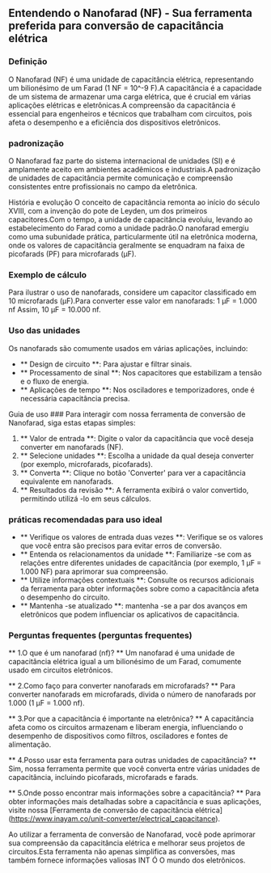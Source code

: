 ## Entendendo o Nanofarad (NF) - Sua ferramenta preferida para conversão de capacitância elétrica

### Definição
O Nanofarad (NF) é uma unidade de capacitância elétrica, representando um bilionésimo de um Farad (1 NF = 10^-9 F).A capacitância é a capacidade de um sistema de armazenar uma carga elétrica, que é crucial em várias aplicações elétricas e eletrônicas.A compreensão da capacitância é essencial para engenheiros e técnicos que trabalham com circuitos, pois afeta o desempenho e a eficiência dos dispositivos eletrônicos.

### padronização
O Nanofarad faz parte do sistema internacional de unidades (SI) e é amplamente aceito em ambientes acadêmicos e industriais.A padronização de unidades de capacitância permite comunicação e compreensão consistentes entre profissionais no campo da eletrônica.

História e evolução
O conceito de capacitância remonta ao início do século XVIII, com a invenção do pote de Leyden, um dos primeiros capacitores.Com o tempo, a unidade de capacitância evoluiu, levando ao estabelecimento do Farad como a unidade padrão.O nanofarad emergiu como uma subunidade prática, particularmente útil na eletrônica moderna, onde os valores de capacitância geralmente se enquadram na faixa de picofarads (PF) para microfarads (μF).

### Exemplo de cálculo
Para ilustrar o uso de nanofarads, considere um capacitor classificado em 10 microfarads (μF).Para converter esse valor em nanofarads:
1 μF = 1.000 nf
Assim, 10 μF = 10.000 nf.

### Uso das unidades
Os nanofarads são comumente usados ​​em várias aplicações, incluindo:
- ** Design de circuito **: Para ajustar e filtrar sinais.
- ** Processamento de sinal **: Nos capacitores que estabilizam a tensão e o fluxo de energia.
- ** Aplicações de tempo **: Nos osciladores e temporizadores, onde é necessária capacitância precisa.

Guia de uso ###
Para interagir com nossa ferramenta de conversão de Nanofarad, siga estas etapas simples:
1. ** Valor de entrada **: Digite o valor da capacitância que você deseja converter em nanofarads (NF).
2. ** Selecione unidades **: Escolha a unidade da qual deseja converter (por exemplo, microfarads, picofarads).
3. ** Converta **: Clique no botão 'Converter' para ver a capacitância equivalente em nanofarads.
4. ** Resultados da revisão **: A ferramenta exibirá o valor convertido, permitindo utilizá -lo em seus cálculos.

### práticas recomendadas para uso ideal
- ** Verifique os valores de entrada duas vezes **: Verifique se os valores que você entra são precisos para evitar erros de conversão.
- ** Entenda os relacionamentos da unidade **: Familiarize -se com as relações entre diferentes unidades de capacitância (por exemplo, 1 μF = 1.000 NF) para aprimorar sua compreensão.
- ** Utilize informações contextuais **: Consulte os recursos adicionais da ferramenta para obter informações sobre como a capacitância afeta o desempenho do circuito.
- ** Mantenha -se atualizado **: mantenha -se a par dos avanços em eletrônicos que podem influenciar os aplicativos de capacitância.

### Perguntas frequentes (perguntas frequentes)

** 1.O que é um nanofarad (nf)? **
Um nanofarad é uma unidade de capacitância elétrica igual a um bilionésimo de um Farad, comumente usado em circuitos eletrônicos.

** 2.Como faço para converter nanofarads em microfarads? **
Para converter nanofarads em microfarads, divida o número de nanofarads por 1.000 (1 μF = 1.000 nf).

** 3.Por que a capacitância é importante na eletrônica? **
A capacitância afeta como os circuitos armazenam e liberam energia, influenciando o desempenho de dispositivos como filtros, osciladores e fontes de alimentação.

** 4.Posso usar esta ferramenta para outras unidades de capacitância? **
Sim, nossa ferramenta permite que você converta entre várias unidades de capacitância, incluindo picofarads, microfarads e farads.

** 5.Onde posso encontrar mais informações sobre a capacitância? **
Para obter informações mais detalhadas sobre a capacitância e suas aplicações, visite nossa [Ferramenta de conversão de capacitância elétrica] (https://www.inayam.co/unit-converter/electrical_capacitance).

Ao utilizar a ferramenta de conversão de Nanofarad, você pode aprimorar sua compreensão da capacitância elétrica e melhorar seus projetos de circuitos.Esta ferramenta não apenas simplifica as conversões, mas também fornece informações valiosas INT Ó O mundo dos eletrônicos.